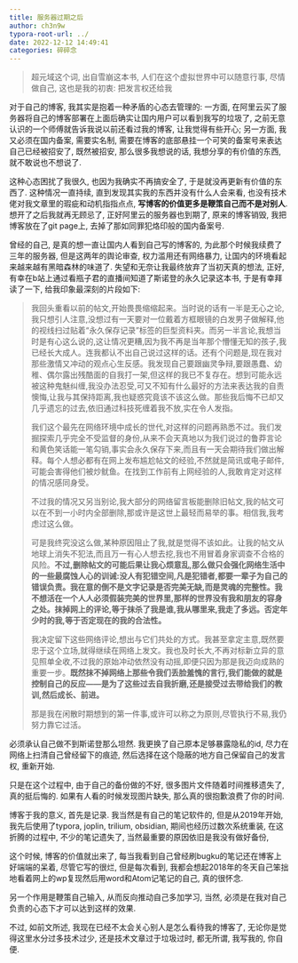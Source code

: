 ```yaml
---
title: 服务器过期之后
author: ch3n9w
typora-root-url: ../
date: 2022-12-12 14:49:41
categories: 碎碎念
---
```


> 超元域这个词, 出自雪崩这本书, 人们在这个虚拟世界中可以随意行事, 尽情做自己, 这也是我的初衷: 把发言权还给我

<!--more-->

对于自己的博客, 我其实是抱着一种矛盾的心态去管理的: 一方面, 在阿里云买了服务器将自己的博客部署在上面后确实让国内用户可以看到我写的垃圾了, 之前无意认识的一个师傅就告诉我说以前还看过我的博客, 让我觉得有些开心; 另一方面, 我又必须在国内备案, 需要实名制, 需要在博客的底部悬挂一个可笑的备案号来表达自己已经被招安了, 既然被招安, 那么很多我想说的话, 我想分享的有价值的东西, 就不敢说也不想说了. 

这种心态困扰了我很久, 也因为我确实不再搞安全了, 于是就没再更新有价值的东西了. 这种情况一直持续, 直到发现其实我的东西并没有什么人会来看, 也没有技术佬对我文章里的瑕疵和动机指指点点,  **写博客的价值更多是鞭策自己而不是对别人**. 想开了之后我就再无顾忌了, 正好阿里云的服务器也到期了, 原来的博客销毁, 我把博客放在了git page上, 去掉了那如同罪犯烙印般的国内备案号.

曾经的自己, 是真的想一直让国内人看到自己写的博客的, 为此那个时候我续费了三年的服务器, 但是这两年的舆论审查, 权力滥用还有网络暴力, 让国内的环境看起来越来越有黑暗森林的味道了. 失望和无奈让我最终放弃了当初天真的想法, 正好, 有幸在b站上通过看瓶子君的直播间知道了斯诺登的永久记录这本书, 于是有幸拜读了一下, 给我印象最深刻的片段如下: 

> 我回头重看以前的帖文,开始畏畏缩缩起来。当时说的话有一半是无心之论,我只想引人注意,没想过有一天要对一位戴着方框眼镜的白发男子做解释,他的视线扫过贴着“永久保存记录”标签的巨型资料夹。而另一半言论,我想当时是有心这么说的,这让情况更糟,因为我不再是当年那个懵懂无知的孩子,我已经长大成人。连我都认不出自己说过这样的话。还有个问题是,现在我对那些激情又冲动的观点心生反感。我发现自己要跟幽灵争辩,要跟愚蠢、幼稚、偶尔露出残酷面的自我打一架,但这样的我已不复存在。想到可能永远被这种鬼魅纠缠,我没办法忍受,可又不知有什么最好的方法来表达我的自责懊悔,让我与其保持距离,我也疑惑究竟该不该这么做。那些我后悔不已却又几乎遗忘的过去,依旧通过科技死缠着我不放,实在令人发指。
>
> 我们这个最先在网络环境中成长的世代,对这样的问题再熟悉不过。我们发掘探索几乎完全不受监督的身份,从来不会天真地以为我们说过的鲁莽言论和黄色笑话能一笔勾销,事实会永久保存下来,而且有一天会期待我们做出解释。每个人想必都有在网上发布尴尬帖文的经验,不然就是简讯或电子邮件,可能会害得他们被炒鱿鱼。在找到工作前有上网经验的人,我敢肯定对这样的情况感同身受。
>
> 不过我的情况又另当别论,我大部分的网络留言板能删除旧帖文,我的帖文可以在不到一小时内全部删除,那或许是这世上最轻而易举的事。相信我,我考虑过这么做。
>
> 可是我终究没这么做,某种原因阻止了我,就是觉得不该如此。让我的帖文从地球上消失不犯法,而且万一有心人想去挖,我也不用冒着身家调查不合格的风险。**不过,删除帖文的可能后果让我心烦意乱,那么做只会强化网络生活中的一些最腐蚀人心的训诫:没人有犯错空间,凡是犯错者,都要一辈子为自己的错误负责。我在意的倒不是文字记录是否完美无缺,而是灵魂的完整性。我不想活在一个人人必须假装完美的世界里,那样的世界没有我和朋友的容身之处。抹掉网上的评论,等于抹杀了我是谁,我从哪里来,我走了多远。否定年少时的我,等于否定现在的我的合法性。**
>
> 我决定留下这些网络评论,想出与它们共处的方式。我甚至拿定主意,既然要忠于这个立场,就得继续在网络上发文。我也及时长大,不再对标新立异的意见照单全收,不过我的原始冲动依然没有动摇,即便只因为那是我迈向成熟的重要一步。**既然抹不掉网络上那些令我们丢脸羞愧的言行,我们能做的就是控制自己的反应——是为了这些过去自我折磨,还是接受过去带给我们的教训,然后成长、前进。**
>
> 那是我在闲散时期想到的第一件事,或许可以称之为原则,尽管执行不易,我仍努力靠它过活。

必须承认自己做不到斯诺登那么坦然. 我更换了自己原本足够暴露隐私的id, 尽力在网络上扫清自己曾经留下的痕迹, 然后选择在这个隐蔽的地方自己保留自己的发言权, 重新开始.

只是在这个过程中, 由于自己的备份做的不好, 很多图片文件随着时间推移遗失了, 真的挺后悔的. 如果有人看的时候发现图片缺失, 那么真的很抱歉浪费了你的时间.

博客于我的意义, 首先是记录. 我当然是有自己的笔记软件的, 但是从2019年开始, 我先后使用了typora, joplin, trilium, obsidian, 期间也经历过数次系统重装, 在这折腾的过程中, 不少的笔记遗失了, 当然最重要的原因依旧是我没有做好备份, 

这个时候, 博客的价值就出来了, 每当我看到自己曾经刷bugku的笔记还在博客上好端端的呆着, 尽管它写的很烂, 但是每次看到, 我都会想起2018年的冬天自己笨拙地看着网上的wp复现然后用word和Atom记笔记的自己, 真的很怀念.

另一个作用是鞭策自己输入, 从而反向推动自己多加学习, 当然, 必须是在我对自己负责的心态下才可以达到这样的效果.

不过, 如前文所述, 我现在已经不太会关心别人是怎么看待我的博客了, 无论你是觉得这里水分过多技术过少, 还是技术文章过于垃圾过时, 都无所谓, 我写我的, 你自便. 
